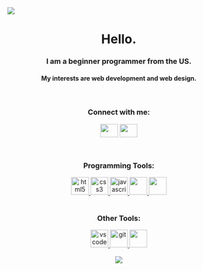 <img src="https://user-images.githubusercontent.com/73097560/115834477-dbab4500-a447-11eb-908a-139a6edaec5c.gif"> 
<h1 align="center">Hello.</h1>
<h3 align="center">I am a beginner programmer from the US.</h3>
<h4 align="center">My interests are web development and web design.</h4>
<p align="center"> 
</p>
<br>
<h3 align="center">Connect with me:</h3>
<p align="center">
<a href="https://github.com/ThyGabe" target="blank"><img align="center" src="https://skillicons.dev/icons?i=github" height="30" width="40" /></a>
<a href="mailto:thygabeofficial@gmail.com" target="blank"><img align="center" src="https://upload.wikimedia.org/wikipedia/commons/7/7e/Gmail_icon_%282020%29.svg" height="30" width="40" /></a>
</p>
<br>
<h3 align="center">Programming Tools:</h3>
<p align="center"> 
<a href="https://www.w3.org/html/" target="_blank" rel="noreferrer"> <img src="https://skillicons.dev/icons?i=html" alt="html5" width="40" height="40"/> </a> 
<a href="https://www.w3schools.com/css/" target="_blank" rel="noreferrer"> <img src="https://skillicons.dev/icons?i=css" alt="css3" width="40" height="40"/> </a> 
<a href="https://developer.mozilla.org/en-US/docs/Web/JavaScript" target="_blank" rel="noreferrer"> <img src="https://skillicons.dev/icons?i=js" alt="javascript" width="40" height="40"/> </a>
<a href="https://jquery.com" target="_blank" rel="noreferrer"> <img src="https://skillicons.dev/icons?i=jquery"  width="40" height="40"/> </a> 
<a href="https://www.python.org" target="_blank" rel="noreferrer"> <img src="https://skillicons.dev/icons?i=py"  width="40" height="40"/> </a> 
<br>
<br>
</p>
<h3 align="center">Other Tools:</h3>
<p align="center"> 
<a href="https://code.visualstudio.com" target="_blank" rel="noreferrer"> <img src="https://upload.wikimedia.org/wikipedia/commons/9/9a/Visual_Studio_Code_1.35_icon.svg" alt="vscode" width="40" height="40"/> </a>
<a href="https://git-scm.com/" target="_blank" rel="noreferrer"> <img src="https://skillicons.dev/icons?i=git" alt="git" width="40" height="40"/> </a>
<a href="https://www.figma.com" target="_blank" rel="noreferrer"> <img src="https://skillicons.dev/icons?i=figma"  width="40" height="40"/> </a> 
<br>
<br>
<img src="https://user-images.githubusercontent.com/73097560/115834477-dbab4500-a447-11eb-908a-139a6edaec5c.gif"> 

